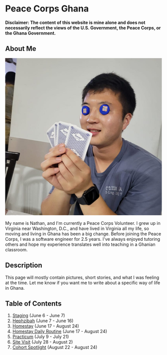 # Peace Corps Ghana

**Disclaimer: The content of this website is mine
alone and does not necessarily reflect the views of the U.S. Government, the Peace Corps, or
the Ghana Government.**

## About Me

![profile](/images/profile.JPG)

My name is Nathan, and I'm currently a Peace Corps Volunteer. I grew up in Virginia near Washington, D.C., and have lived in Virginia all my life, so moving and living in Ghana has been a big change. Before joining the Peace Corps, I was a software engineer for 2.5 years. I've always enjoyed tutoring others and hope my experience translates well into teaching in a Ghanian classroom.

## Description
This page will mostly contain pictures, short stories, and what I was feeling at the time. Let me know if you want me to write about a specific way of life in Ghana.

## Table of Contents
1. [Staging](orientation.md) (June 6 - June 7)
2. [Hephzibah](hephzibah.md) (June 7 - June 16)
3. [Homestay](homestay.md) (June 17 - August 24)
4. [Homestay Daily Routine](homestay_daily_routine.md) (June 17 - August 24)
5. [Practicum](practicum.md) (July 9 - July 21)
6. [Site Visit](site_visit.md) (July 28 - August 2)
7. [Cohort Spotlight](cohort_spotlight.md) (August 22 - August 24)